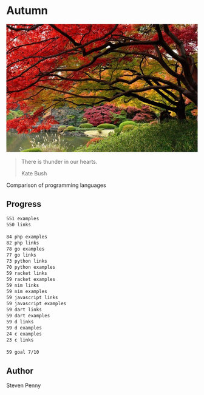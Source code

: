 # Autumn

![hero](docs/image.jpg)

> There is thunder in our hearts.
>
> Kate Bush

Comparison of programming languages

## Progress

~~~
551 examples
550 links

84 php examples
82 php links
78 go examples
77 go links
73 python links
70 python examples
59 racket links
59 racket examples
59 nim links
59 nim examples
59 javascript links
59 javascript examples
59 dart links
59 dart examples
59 d links
59 d examples
24 c examples
23 c links

59 goal 7/10
~~~

## Author

Steven Penny
